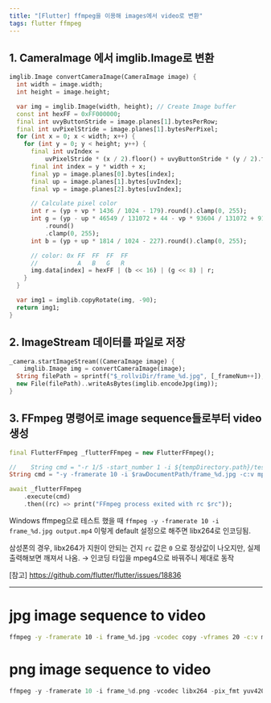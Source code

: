 ```yaml
---
title: "[Flutter] ffmpeg을 이용해 images에서 video로 변환"
tags: flutter ffmpeg
---
```


<!--more-->

## 1. CameraImage 에서 imglib.Image로 변환

```dart
imglib.Image convertCameraImage(CameraImage image) {
  int width = image.width;
  int height = image.height;

  var img = imglib.Image(width, height); // Create Image buffer
  const int hexFF = 0xFF000000;
  final int uvyButtonStride = image.planes[1].bytesPerRow;
  final int uvPixelStride = image.planes[1].bytesPerPixel;
  for (int x = 0; x < width; x++) {
    for (int y = 0; y < height; y++) {
      final int uvIndex =
          uvPixelStride * (x / 2).floor() + uvyButtonStride * (y / 2).floor();
      final int index = y * width + x;
      final yp = image.planes[0].bytes[index];
      final up = image.planes[1].bytes[uvIndex];
      final vp = image.planes[2].bytes[uvIndex];

      // Calculate pixel color
      int r = (yp + vp * 1436 / 1024 - 179).round().clamp(0, 255);
      int g = (yp - up * 46549 / 131072 + 44 - vp * 93604 / 131072 + 91)
          .round()
          .clamp(0, 255);
      int b = (yp + up * 1814 / 1024 - 227).round().clamp(0, 255);

      // color: 0x FF  FF  FF  FF
      //           A   B   G   R
      img.data[index] = hexFF | (b << 16) | (g << 8) | r;
    }
  }

  var img1 = imglib.copyRotate(img, -90);
  return img1;
}
```

## 2. ImageStream 데이터를 파일로 저장

```dart
_camera.startImageStream((CameraImage image) {
	imglib.Image img = convertCameraImage(image);
  String filePath = sprintf("$_rollviDir/frame_%d.jpg", [_frameNum++]);
  new File(filePath)..writeAsBytes(imglib.encodeJpg(img));
}
```

## 3. FFmpeg 명령어로 image sequence들로부터 video 생성

```dart
final FlutterFFmpeg _flutterFFmpeg = new FlutterFFmpeg();

//    String cmd = "-r 1/5 -start_number 1 -i ${tempDirectory.path}/test%d.jpg -c:v mpeg4 -pix_fmt yuv420p $outputPath";
String cmd = "-y -framerate 10 -i $rawDocumentPath/frame_%d.jpg -c:v mpeg4 $_outputPath";

await _flutterFFmpeg
    .execute(cmd)
    .then((rc) => print("FFmpeg process exited with rc $rc"));
```

Windows ffmpeg으로 테스트 했을 때
`ffmpeg -y -framerate 10 -i frame_%d.jpg output.mp4`
이렇게 default 설정으로 해주면 libx264로 인코딩됨.

삼성폰의 경우, libx264가 지원이 안되는 건지 `rc` 값은 `0` 으로 정상값이 나오지만, 실제 출력해보면 깨져서 나옴.
→ 인코딩 타입을 mpeg4으로 바꿔주니 제대로 동작

[참고] https://github.com/flutter/flutter/issues/18836

---

# jpg image sequence to video

```bash
ffmpeg -y -framerate 10 -i frame_%d.jpg -vcodec copy -vframes 20 -c:v mjpeg output.mp4
```

# png image sequence to video

```dart
ffmpeg -y -framerate 10 -i frame_%d.png -vcodec libx264 -pix_fmt yuv420p output.mp4
```
